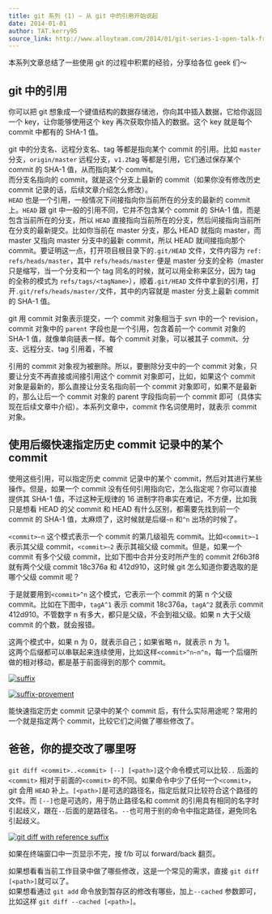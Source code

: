 ```yaml
---
title: git 系列 (1) – 从 git 中的引用开始说起
date: 2014-01-01
author: TAT.kerry95
source_link: http://www.alloyteam.com/2014/01/git-series-1-open-talk-from-git-reference/
---
```


本系列文章总结了一些使用 git 的过程中积累的经验，分享给各位 geek 们～

## git 中的引用

你可以把 git 想象成一个键值结构的数据存储池，你向其中插入数据，它给你返回一个 key，让你能够使用这个 key 再次获取你插入的数据。这个 key 就是每个 commit 中都有的 SHA-1 值。

git 中的分支名、远程分支名、tag 等都是指向某个 commit 的引用。比如 `master` 分支，`origin/master` 远程分支，`v1.2`tag 等都是引用，它们通过保存某个 commit 的 SHA-1 值，从而指向某个 commit。  
而分支名指向的 commit，就是这个分支上最新的 commit（如果你没有修改历史 commit 记录的话，后续文章介绍怎么修改）。  
`HEAD` 也是一个引用，一般情况下间接指向你当前所在的分支的最新的 commit 上。`HEAD` 跟 git 中一般的引用不同，它并不包含某个 commit 的 SHA-1 值，而是包含当前所在的分支，所以 `HEAD` 直接指向当前所在的分支，然后间接指向当前所在分支的最新提交。比如你当前在 master 分支，那么 HEAD 就指向 master，而 master 又指向 master 分支中的最新 commit，所以 HEAD 就间接指向那个 commit。要证明这一点，打开项目根目录下的`.git/HEAD` 文件，文件内容为 `ref: refs/heads/master`，其中 `refs/heads/master` 便是 master 分支的全称（master 只是缩写，当一个分支和一个 tag 同名的时候，就可以用全称来区分，因为 tag 的全称的模式为 `refs/tags/<tagName>`），顺着`.git/HEAD` 文件中拿到的引用，打开`.git/refs/heads/master/`文件，其中的内容就是 master 分支上最新 commit 的 SHA-1 值。

git 用 commit 对象表示提交，一个 commit 对象相当于 svn 中的一个 revision，commit 对象中的 `parent` 字段也是一个引用，包含着前一个 commit 对象的 SHA-1 值，就像单向链表一样。每个 commit 对象，可以被其子 commit、分支、远程分支、tag 引用着，不被

引用的 commit 对象视为被删除。所以，要删除分支中的一个 commit 对象，只要让分支不再直接或间接引用这个 commit 对象即可，比如，如果这个 commit 对象是最新的，那么直接让分支名指向前一个 commit 对象即可，如果不是最新的，那么让后一个 commit 对象的 parent 字段指向前一个 commit 即可（具体实现在后续文章中介绍）。本系列文章中，commit 作名词使用时，就表示 commit 对象。

## 使用后缀快速指定历史 commit 记录中的某个 commit

使用这些引用，可以指定历史 commit 记录中的某个 commit，然后对其进行某些操作。但是，如果一个 commit 没有任何引用指向它，怎么指定呢？你可以直接提供其 SHA-1 值，不过这种无规律的 16 进制字符串实在难记，不方便，比如我只是想看 HEAD 的父 commit 和 HEAD 有什么区别，都需要先找到前一个 commit 的 SHA-1 值，太麻烦了，这时候就是后缀`~n` 和`^n` 出场的时候了。

`<commit>~n` 这个模式表示一个 commit 的第几级祖先 commit。比如`<commit>~1` 表示其父级 commit，`<commit>~2` 表示其祖父级 commit。但是，如果一个 commit 有多个父级 commit，比如下图中合并分支时所产生的 commit 2f6b3f8 就有两个父级 commit 18c376a 和 412d910，这时候 git 怎么知道你要选取的是哪个父级 commit 呢？

于是就要用到`<commit>^n` 这个模式，它表示一个 commit 的第 n 个父级 commit。比如在下图中，`tagA^1` 表示 commit 18c376a，`tagA^2` 就表示 commit 412d910。不管数字 n 有多大，都只是父级，不会到祖父级。如果 n 大于父级 commit 的个数，就会报错。

这两个模式中，如果 n 为 0，就表示自己；如果省略 n，就表示 n 为 1。  
这两个后缀都可以串联起来连续使用，比如这样`<commit>^n~n^n`，每一个后缀所做的相对移动，都是基于前面得到的那个 commit。

[![suffix](http://www.alloyteam.com/wp-content/uploads/2014/01/suffix1.jpg)](http://www.alloyteam.com/wp-content/uploads/2014/01/suffix1.jpg)

[![suffix-provement](http://www.alloyteam.com/wp-content/uploads/2014/01/suffix-provement.jpg "git reference suffix provement")](http://www.alloyteam.com/wp-content/uploads/2014/01/suffix-provement.jpg)

能快速指定历史 commit 记录中的某个 commit 后，有什么实际用途呢？常用的一个就是指定两个 commit，比较它们之间做了哪些修改了。

## 爸爸，你的提交改了哪里呀

`git diff <commit>..<commit> [--] [<path>]`这个命令模式可以比较`..` 后面的`<commit>` 相对于前面的`<commit>` 的不同。如果命令中少了任何一个`<commit>`，git 会用 `HEAD` 补上。`[<path>]`是可选的路径名，指定后就只比较符合这个路径的文件。而 `[--]`也是可选的，用于防止路径名和 commit 的引用具有相同的名字时引起歧义，跟在`--`后面的是路径名。`--`也可用于别的命令中指定路径，避免同名引起歧义。

[![git diff with reference suffix](http://www.alloyteam.com/wp-content/uploads/2014/01/diff.jpg "git diff with reference suffix")](http://www.alloyteam.com/wp-content/uploads/2014/01/diff.jpg)

如果在终端窗口中一页显示不完，按 f/b 可以 forward/back 翻页。

如果想看看当前工作目录中做了哪些修改，这是一个常见的需求，直接 `git diff [<path>]`就可以了。  
如果想看通过 `git add` 命令放到暂存区的修改有哪些，加上`--cached` 参数即可，比如这样 `git diff --cached [<path>]`。
